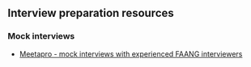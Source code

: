 ## Interview preparation resources

### Mock interviews
* [Meetapro - mock interviews with experienced FAANG interviewers](https://meetapro.com/?utm_source=sdpgithub)

